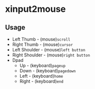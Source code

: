 # xinput2mouse

## Usage
* Left Thumb - (mouse)`scroll` 
* Right Thumb - (mouse)`cursor`
* Left Shoulder - (mouse)`left button`
* Right Shoulder - (mouse)`right button`
* Dpad
    * Up - (keyboard)`pageup`
    * Down - (keyboard)`pagedown`
    * Left - (keyboard)`home`
    * Right - (keyboard)`end`